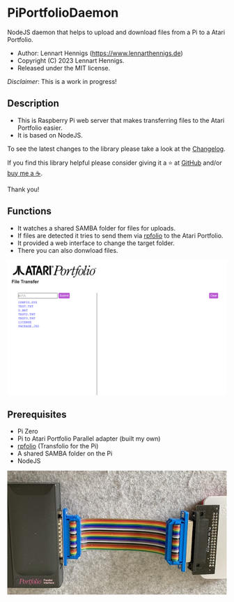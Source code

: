# PiPortfolioDaemon

NodeJS daemon that helps to upload and download files from a Pi to a Atari Portfolio.

- Author: Lennart Hennigs (<https://www.lennarthennigs.de>)
- Copyright (C) 2023 Lennart Hennigs.
- Released under the MIT license.

*Disclaimer*: This is a work in progress!

## Description

- This is Raspberry Pi web server that makes transferring files to the Atari Portfolio easier.
- It is based on NodeJS.

To see the latest changes to the library please take a look at the [Changelog](https://github.com/LennartHennigs/Button2/blob/master/CHANGELOG.md).

If you find this library helpful please consider giving it a ⭐️ at [GitHub](https://github.com/LennartHennigs/Button2) and/or [buy me a ☕️](https://ko-fi.com/lennart0815).

Thank you!


## Functions

- It watches a shared SAMBA folder for files for uploads.
- If files are detected it tries to send them via [rpfolio](https://github.com/LennartHennigs/transfolio) to the Atari Portfolio.
- It provided a web interface to change the target folder.
- There you can also donwload files.

<kbd><img src="images/preview.png" /></kbd>

## Prerequisites

- Pi Zero
- Pi to Atari Portfolio Parallel adapter (built my own)
- [rpfolio](https://github.com/LennartHennigs/transfolio) (Transfolio for the Pi)
- A shared SAMBA folder on the Pi
- NodeJS

<kbd><img src="images/platine2.png" /></kbd>
